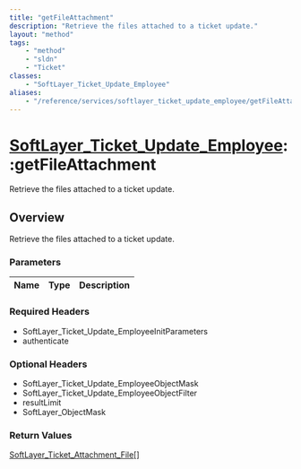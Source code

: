 ```yaml
---
title: "getFileAttachment"
description: "Retrieve the files attached to a ticket update."
layout: "method"
tags:
    - "method"
    - "sldn"
    - "Ticket"
classes:
    - "SoftLayer_Ticket_Update_Employee"
aliases:
    - "/reference/services/softlayer_ticket_update_employee/getFileAttachment"
---
```

# [SoftLayer_Ticket_Update_Employee](/reference/services/SoftLayer_Ticket_Update_Employee)::getFileAttachment

Retrieve the files attached to a ticket update.


## Overview 
Retrieve the files attached to a ticket update.

### Parameters 
|Name | Type | Description |
| --- | --- | --- |


### Required Headers
* SoftLayer_Ticket_Update_EmployeeInitParameters
* authenticate

### Optional Headers
* SoftLayer_Ticket_Update_EmployeeObjectMask
* SoftLayer_Ticket_Update_EmployeeObjectFilter
* resultLimit
* SoftLayer_ObjectMask

### Return Values
<a href='/reference/datatypes/SoftLayer_Ticket_Attachment_File'>SoftLayer_Ticket_Attachment_File[] </a>

